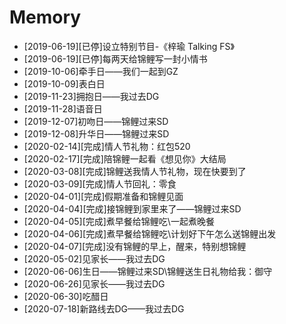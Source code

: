 # Memory

- [2019-06-19][已停]设立特别节目-《梓瑜 Talking FS》
- [2019-06-19][已停]每两天给锦鲤写一封小情书
- [2019-10-06]牵手日——我们一起到GZ
- [2019-10-09]表白日
- [2019-11-23]拥抱日——我过去DG
- [2019-11-28]语音日
- [2019-12-07]初吻日——锦鲤过来SD
- [2019-12-08]升华日——锦鲤过来SD
- [2020-02-14][完成]情人节礼物：红包520
- [2020-02-17][完成]陪锦鲤一起看《想见你》大结局
- [2020-03-08][完成]锦鲤送我情人节礼物，现在快要到了
- [2020-03-09][完成]情人节回礼：零食
- [2020-04-01][完成]假期准备和锦鲤见面
- [2020-04-04][完成]接锦鲤到家里来了——锦鲤过来SD
- [2020-04-05][完成]煮早餐给锦鲤吃\一起煮晚餐
- [2020-04-06][完成]煮早餐给锦鲤吃\计划好下午怎么送锦鲤出发
- [2020-04-07][完成]没有锦鲤的早上，醒来，特别想锦鲤
- [2020-05-02]见家长——我过去DG
- [2020-06-06]生日——锦鲤过来SD\锦鲤送生日礼物给我：御守
- [2020-06-26]见家长——我过去DG
- [2020-06-30]吃醋日
- [2020-07-18]新路线去DG——我过去DG
